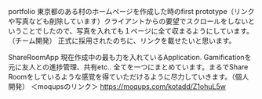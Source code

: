 portfolio
東京都のある村のホームページを作成した時のfirst prototype（リンクや写真なども削除しています）クライアントからの要望でスクロールをしないということでしたので、写真を入れても１ページに全て収まるようにしています。（チーム開発）
正式に採用されたのちに、リンクを載せたいと思います。

ShareRoomApp
現在作成中の最も力を入れているApplication. Gamificationを元に友人との進捗管理、共有etc.. 全てを一つにまとめています。まるでShare Roomをしているような感覚を得ていただけるように尽力していきます。（個人開発）
＜moqupsのリンク＞
https://moqups.com/kotadd/Z1ohuL5w
